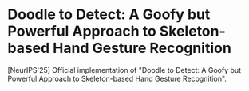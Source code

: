 # Doodle to Detect: A Goofy but Powerful Approach to Skeleton-based Hand Gesture Recognition
[NeurIPS'25] Official implementation of "Doodle to Detect: A Goofy but Powerful Approach to Skeleton-based Hand Gesture Recognition".
